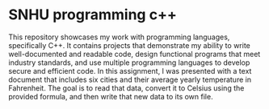 # SNHU programming c++
This repository showcases my work with programming languages, specifically C++. It contains projects that demonstrate my ability to write well-documented and readable code, design functional programs that meet industry standards, and use multiple programming languages to develop secure and efficient code.
In this assignment, I was presented with a text document that includes six cities and their average yearly temperature in Fahrenheit. The goal is to read that data, convert it to Celsius using the provided formula, and then write that new data to its own file.
